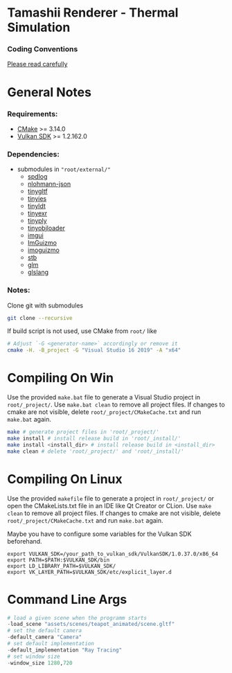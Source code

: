 Tamashii Renderer - Thermal Simulation
==================================

### Coding Conventions
[Please read carefully](CODING_CONVENTIONS.md)

General Notes
=============

### Requirements:
* [CMake](https://cmake.org/ "CMake") >= 3.14.0
* [Vulkan SDK](https://vulkan.lunarg.com/sdk/home "Vulkan SDK") >= 1.2.162.0 

### Dependencies:

* submodules in `"root/external/"`
  - [spdlog](https://github.com/gabime/spdlog "spdlog")
  - [nlohmann-json](https://github.com/nlohmann/json "nlohmann-json")
  - [tinygltf](https://github.com/syoyo/tinygltf "tinygltf")
  - [tinyies](https://github.com/fknfilewalker/tinyies "tinyies")
  - [tinyldt](https://github.com/fknfilewalker/tinyldt "tinyldt")
  - [tinyexr](https://github.com/syoyo/tinyexr "tinyexr")
  - [tinyply](https://github.com/ddiakopoulos/tinyply "tinyply")
  - [tinyobjloader](https://github.com/tinyobjloader/tinyobjloader "tinyobjloader")
  - [imgui](https://github.com/ocornut/imgui "imgui")
  - [ImGuizmo](https://github.com/CedricGuillemet/ImGuizmo "ImGuizmo")
  - [imoguizmo](https://github.com/fknfilewalker/imoguizmo "imoguizmo")
  - [stb](https://github.com/nothings/stb "stb")
  - [glm](https://github.com/g-truc/glm "glm")
  - [glslang](https://github.com/KhronosGroup/glslang "glslang")
<!-- * [vcpkg](https://github.com/microsoft/vcpkg "Vcpkg")
  - [spdlog](https://github.com/gabime/spdlog "spdlog") -->

### Notes:
Clone git with submodules
```bash
git clone --recursive
```
If build script is not used, use CMake from `root/` like
```sh
# Adjust `-G <generator-name>` accordingly or remove it
cmake -H. -B_project -G "Visual Studio 16 2019" -A "x64"
```

<!-- ### vcpkg:
Clone [vcpkg](https://github.com/microsoft/vcpkg "Vcpkg") to some directory of your choice and run `vcpkg/bootstrap-vcpkg.bat/sh`. Then install the packages listed below. Now set the environment variable `VCPKG_ROOT` to your vcpkg installation or add the path to the cmake command in `make.bat` located in `root`.
##### Install the following packages
###### windows
```sh
vcpkg install spdlog:x64-windows
```
###### linux
```sh
./vcpkg install spdlog:x64-linux
```
##### Link vcpkg with cmake:
```sh
# set before calling cmake or set it permanently in the user specific environment variables
SET VCPKG_ROOT=/path/to/vcpkg
```
or
```sh
cmake -H. -B_project -G "Visual Studio 16 2019" -A "x64" -DCMAKE_TOOLCHAIN_FILE=/path/to/vcpkg/scripts/buildsystems/vcpkg.cmake
```
Note: Adjust `-G <generator-name>` accordingly or remove it -->

Compiling On Win
==================

Use the provided `make.bat` file to generate a Visual Studio project in `root/_project/`. Use `make.bat clean` to remove all project files. If changes to cmake are not visible, delete `root/_project/CMakeCache.txt` and run `make.bat` again.
```sh
make # generate project files in 'root/_project/'
make install # install release build in 'root/_install/'
make install <install_dir> # install release build in <install_dir>
make clean # delete 'root/_project/' and 'root/_install/'
```

Compiling On Linux
==================

Use the provided `makefile` file to generate a project in `root/_project/` or open the CMakeLists.txt file in an IDE like Qt Creator or CLion. Use `make clean` to remove all project files. If changes to cmake are not visible, delete `root/_project/CMakeCache.txt` and run `make.bat` again.

Maybe you have to configure some variables for the Vulkan SDK beforehand.
```
export VULKAN_SDK=/your_path_to_vulkan_sdk/VulkanSDK/1.0.37.0/x86_64
export PATH=$PATH:$VULKAN_SDK/bin
export LD_LIBRARY_PATH=$VULKAN_SDK/
export VK_LAYER_PATH=$VULKAN_SDK/etc/explicit_layer.d
```

Command Line Args
==================
```julia
# load a given scene when the programm starts
-load_scene "assets/scenes/teapot_animated/scene.gltf"
# set the default camera
-default_camera "Camera"
# set default implementation
-default_implementation "Ray Tracing"
# set window size
-window_size 1280,720
```

